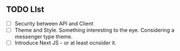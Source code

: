 ## TODO LIst

- [ ] Security between API and Client
- [ ] Theme and Style. Something interesting to the eye. Considering a messenger type theme.
- [ ] Introduce Next JS - or at least ocnsider it. 